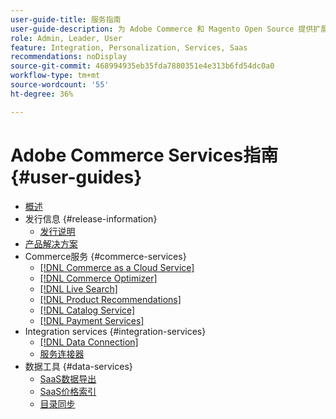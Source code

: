 ```yaml
---
user-guide-title: 服务指南
user-guide-description: 为 Adobe Commerce 和 Magento Open Source 提供扩展功能的托管服务的文档和资源。
role: Admin, Leader, User
feature: Integration, Personalization, Services, Saas
recommendations: noDisplay
source-git-commit: 468994935eb35fda7880351e4e313b6fd54dc0a0
workflow-type: tm+mt
source-wordcount: '55'
ht-degree: 36%

---
```


# Adobe Commerce Services指南 {#user-guides}

- [概述](home.md)
- 发行信息 {#release-information}
   - [发行说明](/help/landing/release-notes-all.md)
- [产品解决方案](product-solutions.md)
- Commerce服务 {#commerce-services}
   - [[!DNL Commerce as a Cloud Service]](https://experienceleague.adobe.com/zh-hans/docs/commerce/cloud-service/overview)
   - [[!DNL Commerce Optimizer]](https://experienceleague.adobe.com/zh-hans/docs/commerce/optimizer/overview)
   - [[!DNL Live Search]](https://experienceleague.adobe.com/docs/commerce/live-search/overview.html?lang=zh-Hans)
   - [[!DNL Product Recommendations]](https://experienceleague.adobe.com/docs/commerce/product-recommendations/guide-overview.html?lang=zh-Hans)
   - [[!DNL Catalog Service]](https://experienceleague.adobe.com/docs/commerce/catalog-service/guide-overview.html?lang=zh-Hans)
   - [[!DNL Payment Services]](https://experienceleague.adobe.com/docs/commerce/payment-services/guide-overview.html?lang=zh-Hans)
- Integration services {#integration-services}
   - [[!DNL Data Connection]](https://experienceleague.adobe.com/docs/commerce/data-connection/overview.html?lang=zh-Hans)
   - [服务连接器](/help/landing/saas.md)
- 数据工具 {#data-services}
   - [SaaS数据导出](https://experienceleague.adobe.com/docs/commerce/saas-data-export/overview.html?lang=zh-Hans)
   - [SaaS价格索引](https://experienceleague.adobe.com/docs/commerce/price-indexer/price-indexing.html?lang=zh-Hans)
   - [目录同步](/help/landing/catalog-sync.md)
